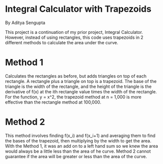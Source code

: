 # Integral Calculator with Trapezoids
By Aditya Sengupta

This project is a continuation of my prior project, Integral Calculator.
However, instead of using rectangles, this code uses trapezoids in 2 different methods to calculate the area under the curve.

# Method 1
Calculates the rectangles as before, but adds triangles on top of each rectangle. A rectangle plus a triangle on top is a trapezoid.
The base of the triangle is the width of the rectangle, and the height of the triangle is the derivative of f(x) at the ith rectangle value times the width of the rectangle.
For the function, y = x^2, the trapezoid method at n = 1,000 is more effective than the rectangle method at 100,000.

# Method 2
This method involves finding f(x_i) and f(x_i+1) and averaging them to find the bases of the trapezoid, then multiplying by the width to get the area.
With the Method 1, it was an add on to a left hand sum so we knew the area would always be a little less than the area of he curve.
Method 2 cannot guarantee if the area will be greater or less than the area of the curve.
